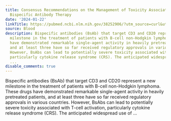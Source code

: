 ```yaml
---
title: Consensus Recommendations on the Management of Toxicity Associated with CD3xCD20
  Bispecific Antibody Therapy
date: '2024-01-22'
linkTitle: https://pubmed.ncbi.nlm.nih.gov/38252906/?utm_source=curl&utm_medium=rss&utm_campaign=journals&utm_content=7603509&fc=None&ff=20240123170622&v=2.18.0
source: Blood
description: Bispecific antibodies (BsAb) that target CD3 and CD20 represent a new
  milestone in the treatment of patients with B-cell non-Hodgkin lymphoma. These drugs
  have demonstrated remarkable single-agent activity in heavily pretreated patients,
  and at least three have so far received regulatory approvals in various countries.
  However, BsAbs can lead to potentially severe toxicity associated with T-cell activation,
  particularly cytokine release syndrome (CRS). The anticipated widespread use of
  ...
disable_comments: true
---
```

Bispecific antibodies (BsAb) that target CD3 and CD20 represent a new milestone in the treatment of patients with B-cell non-Hodgkin lymphoma. These drugs have demonstrated remarkable single-agent activity in heavily pretreated patients, and at least three have so far received regulatory approvals in various countries. However, BsAbs can lead to potentially severe toxicity associated with T-cell activation, particularly cytokine release syndrome (CRS). The anticipated widespread use of ...